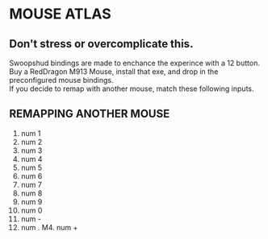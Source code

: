 # MOUSE ATLAS


## Don't stress or overcomplicate this.
Swoopshud bindings are made to enchance the experince with a 12 button.  
Buy a RedDragon M913 Mouse, install that exe, and drop in the preconfigured mouse bindings.  
If you decide to remap with another mouse, match these following inputs.

## REMAPPING ANOTHER MOUSE
1.  num 1
2.  num 2
3.  num 3
4.  num 4
5.  num 5
6.  num 6
7.  num 7
8.  num 8
9.  num 9
10. num 0
11. num -
12. num .
M4. num +